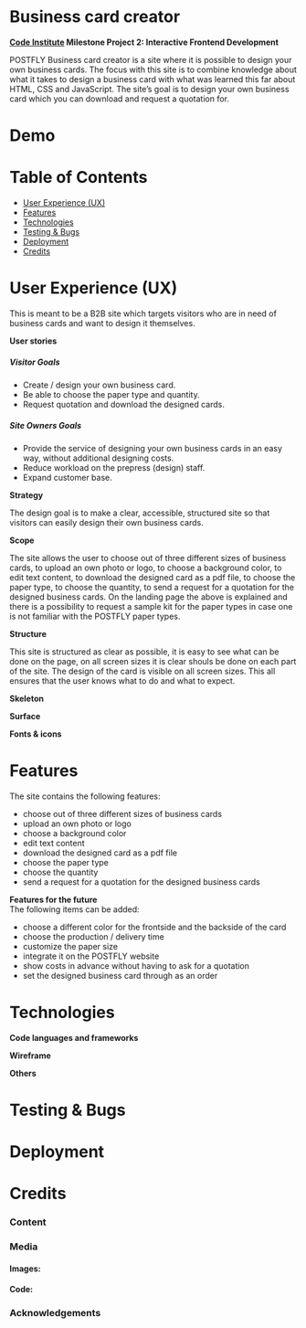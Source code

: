 Business card creator
======
**[Code Institute](https://codeinstitute.net/)  Milestone Project 2: Interactive  Frontend Development**

<!-- <img src="assets/images/hero_image.png" alt="Hero Image" width="65%" height="65%"> -->

POSTFLY Business card creator is a site where it is possible to design your own business cards. The focus with this site is to combine knowledge about what it takes to design a business card with what was learned this far about HTML, CSS and JavaScript. The site’s goal is to design your own business card which you can download and request a quotation for.

Demo
======

<!-- By clicking this [link]() a live demo version will be visible. -->

<!-- ![Mock-up]() -->

Table of Contents
======

  * [User Experience (UX)](#user-experience-(ux))
  * [Features](#features)
  * [Technologies](#technologies)
  * [Testing & Bugs](#testing-bugs)
  * [Deployment](#deployment)
  * [Credits](#credits)


User Experience (UX)
======
This is meant to be a B2B site which targets visitors  who are in need of business cards and want to design it themselves.

**User stories**

##### Visitor Goals
* Create / design your own business card.
* Be able to choose the paper type and quantity.
* Request quotation and download the designed cards.

##### Site Owners Goals
* Provide the service of designing your own business cards in an easy way, without additional designing costs.
* Reduce workload on the prepress (design) staff.
* Expand customer base.

**Strategy**

The design goal is to make a clear, accessible, structured site so that visitors can easily design their own business cards.

**Scope**

The site allows the user to choose out of three different sizes of business cards, to upload an own photo or logo, to choose a background color, to edit text content, to download the designed card as a pdf file, to choose the paper type, to choose the quantity, to send a request for a quotation for the designed business cards. On the landing page the above is explained and there is a possibility to request a sample kit for the paper types in case one is not familiar with the POSTFLY paper types.

**Structure**

This site is structured as clear as possible, it is easy to see what can be done on the page, on all screen sizes it is clear shouls be done on each part of the site. The design of the card is visible on all screen sizes. This all ensures that the user knows what to do and what to expect.

**Skeleton**

<!-- Desktop wireframes <br>

<img src="assets/images/Desktop/desktop_overview_1.png" alt="Desktop Overview 1" width="85%" height="85%">

<img src="assets/images/Desktop/desktop_overview_2.png" alt="Desktop Overview 2" width="85%" height="85%">

Tablet wireframes <br>

<img src="assets/images/Tablet/tablet_overview_1.png" alt="Tablet Overview 1" width="85%" height="85%">

<img src="assets/images/Tablet/tablet_overview_2.png" alt="Tablet Overview 2" width="85%" height="85%">

Mobile wireframes<br>

<img src="assets/images/Mobile/mobile_overview_1.png" alt="Mobile Overview 1" width="85%" height="85%">

<img src="assets/images/Mobile/mobile_overview_2.png" alt="Mobile Overview 2" width="85%" height="85%"> -->

**Surface**

<!-- The colors that were used are the existing corporate identity colors, white and an off-white color, which are:

<img src="assets/images/red.png" alt="Red" width="25%" height="25%"> <img src="assets/images/dark_grey.png" alt="Dark Grey"  width="25%" height="25%"> <img src="assets/images/white.png" alt="White"  width="25%" height="25%"> <img src="assets/images/off_white.png" alt="Off White"  width="25%" height="25%"> -->


<!-- During development the site's layout was restructured a little bit, because this seemed visually better.
What was changed is: -->

**Fonts & icons**

<!-- [Google Fonts](https://fonts.google.com/) was used to embed the Roboto font in the code. Roboto was choosen because this is already in use on the existing POSTFLY site. -->

<!-- For the icons [Font Awesome](https://fontawesome.com/) was used. -->

Features
======
The site contains the following features: 
+ choose out of three different sizes of business cards
+ upload an own photo or logo
+ choose a background color
+ edit text content
+ download the designed card as a pdf file
+ choose the paper type
+ choose the quantity
+ send a request for a quotation for the designed business cards

**Features for the future** <br>
The following items can be added: 
+	choose a different color for the frontside and the backside of the card
+	choose the production / delivery time
+	customize the paper size
+	integrate it on the POSTFLY website
+	show costs in advance without having to ask for a quotation
+ set the designed business card through as an order

Technologies
======

**Code languages and frameworks**
<!-- + HTML5
+ CSS3
+ Bootstrap 4.6.0
+ JavaScript
+ -->

**Wireframe**
<!-- + Adobe XD -->

**Others**
<!-- + Adobe Photoshop:  -->
<!-- + Adobe Illustrator: to adjust the business cards templates.
+ Adobe InDesign to make a favicon -->
<!-- + VSCode: to write the code in. -->

Testing & Bugs
======
<!-- The testing has been done on multiple devices and browsers, eventually everything works as intended. Due to the fact that this subject contained more content as expected a separate page has been created.  -->
<!-- For more details on testing and bugs please view this [file](TESTING.md). -->

Deployment
======
<!-- To create a live version of the website VSCode was used together with GitHub Pages.
To deploy the website with GitHub pages you need to follow the next steps:
1. Log in on [GitHub](https://github.com/) 
2. Find Daph1986's [page](https://github.com/Daph1986)
3. Select repositories
4. Select the Follow-the-moon repository
5. Click on the link on the right side or on the link under "Demo"
By clicking that link the live demo version will be visible.
<img src="assets/images/README images/link_1.jpg" alt="Link 1"/>
<img src="assets/images/README images/link_2.jpg" alt="Link 2"/> -->

<!-- If you would like to run this website locally you can clone this repository in an IDE such as Cloud9 or VSCode.
You can clone it by following the next steps:
<img src="assets/images/README images/clone.jpg" alt="Clone"/>
1. Log in on [GitHub](https://github.com/) 
2. Find Daph1986's [page](https://github.com/Daph1986)
3. Select repositories
4. Select the Follow-the-moon repository
5. Click on the green "Clone" button
6. Copy the URL 
7. Open VScode or your preferred IDE, open the file in which you want to use the project and open a CLI terminal
8. Put the following command in the CLI terminal:
``` 
git clone https://github.com/Daph1986/Follow-the-moon.git
```  -->

Credits
======
### Content
<!-- All content has been written by myself -->

### Media 
#### Images:
<!-- 1. [POSTFLY](http://www.postfly.nl/) 
* the POSTFLY logo provided by my collegue Filip Matthys
* the POSTFLY business cards templates provided by my collegue Filip Matthys, edited by myself
2. [Rawpixel](https://www.rawpixel.com/image/2024655/woman-holding-business-card-png#eyJkYXRhIjp7ImtleXMiOiJidXNpbmVzcyUyMGNhcmRzIiwicGFnZSI6Miwic29ydCI6ImN1cmF0ZWQiLCJjdXJyZW50X3VybCI6Ii9zZWFyY2gvYnVzaW5lc3MlMjBjYXJkcz9zb3J0PWN1cmF0ZWQmcGFnZT0xIiwic2FmZV9zZWFyY2giOjEsInBhZ2VzaXplIjoxMDAsInByZW1pdW0iOiJmcmVlIiwiZnJlZWNjMCI6MCwic2hvd2Nhc2UiOjAsInNvcnRlZEtleXMiOiJidXNpbmVzcyBjYXJkIn0sInBvcyI6MjB9) 
* the hero image that was used on the landing page
  - id-2024655 by cuz.gallery -->

#### Code:
<!-- 1. [W3schools](https://www.w3schools.com/html/html_youtube.asp) to help embed the YouTube videos in the code.
2. [Stackoverflow](https://stackoverflow.com/questions/37814508/order-columns-through-bootstrap4) to explain how to reverse the order of the moon phase cards on the mobile layout. 
3. [Autoprefixer CSS](https://autoprefixer.github.io/) to optimize the use of vendor extensions in the CSS code. -->

### Acknowledgements
<!-- + My mentor from Code Institute, thank you Narender for your time and guidance.
+ My husband, thank you Django for taking care of our son more so I can work on my education and thank you for your patience!
+ Special thanks to my colleagues, my husband, friends and family for their support, tips, and for testing my site. -->
